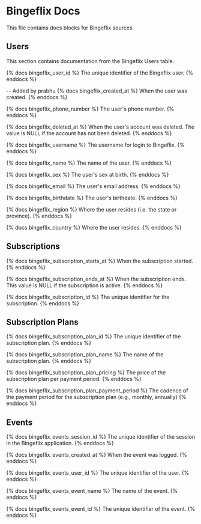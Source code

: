 # Bingeflix Docs
This file contains docs blocks for Bingeflix sources

## Users
This section contains documentation from the Bingeflix Users table.

{% docs bingeflix_user_id %}
The unique identifier of the Bingeflix user.
{% enddocs %}

-- Added by prabhu
{% docs bingeflix_created_at %}
When the user was created.
{% enddocs %}

{% docs bingeflix_phone_number %}
The user's phone number.
{% enddocs %}

{% docs bingeflix_deleted_at %}
When the user's account was deleted. The value is NULL if the account has not been deleted.
{% enddocs %}

{% docs bingeflix_username %}
The username for login to Bingeflix.
{% enddocs %}

{% docs bingeflix_name %}
The name of the user.
{% enddocs %}

{% docs bingeflix_sex %}
The user's sex at birth.
{% enddocs %}

{% docs bingeflix_email %}
The user's email address.
{% enddocs %}

{% docs bingeflix_birthdate %}
The user's birthdate.
{% enddocs %}

{% docs bingeflix_region %}
Where the user resides (i.e. the state or province).
{% enddocs %}

{% docs bingeflix_country %}
Where the user resides.
{% enddocs %}

## Subscriptions

{% docs bingeflix_subscription_starts_at %}
When the subscription started.
{% enddocs %}

{% docs bingeflix_subscription_ends_at %}
When the subscription ends. This value is NULL if the subscription is active.
{% enddocs %}

{% docs bingeflix_subscription_id %}
The unique identifier for the subscription.
{% enddocs %}

## Subscription Plans

{% docs bingeflix_subscription_plan_id %}
 The unique identifier of the subscription plan.
{% enddocs %}

{% docs bingeflix_subscription_plan_name %}
The name of the subscription plan.
{% enddocs %}

{% docs bingeflix_subscription_plan_pricing %}
The price of the subscription plan per payment period.
{% enddocs %}

{% docs bingeflix_subscription_plan_payment_period %}
The cadence of the payment period for the subscription plan (e.g., monthly, annually)
{% enddocs %}

## Events

{% docs bingeflix_events_session_id %}
The unique identifier of the session in the Bingeflix application.
{% enddocs %}

{% docs bingeflix_events_created_at %}
 When the event was logged.
{% enddocs %}

{% docs bingeflix_events_user_id %}
The unique identifier of the user.
{% enddocs %}

{% docs bingeflix_events_event_name %}
The name of the event.
{% enddocs %}

{% docs bingeflix_events_event_id %}
The unique identifier of the event.
{% enddocs %}